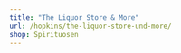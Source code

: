 ```yaml
---
title: "The Liquor Store & More"
url: /hopkins/the-liquor-store-und-more/
shop: Spirituosen
---
```

